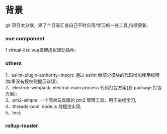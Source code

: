 # 背景

git 项目太分散，建了个目录汇总自己平时应用/学习的一些工具,持续更新;

### vue component

1 virtual-list: vue框架虚拟滚动插件;

### others

1、eslint-plugin-authority-import: 通过 eslint 给部分模块的代码增加使用权限(如果没有授权则提示错误);  
2、electron-webpack: electron main process 代码打包方案(双 package 打包方案);  
3、pm2-simple: 一个简单玩具版的 pm2 管理工具，用于进程学习;  
4、threads-pool: node.js 线程池实现;  
5、test;  

### rollup-loader
